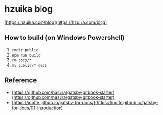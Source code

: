 # hzuika blog
[https://hzuika.com/blog](https://hzuika.com/blog)

## How to build (on Windows Powershell)
1. `rmdir public`
1. `npm run build`
1. `rm docs/*`
1. `mv public/* docs`
## Reference
* [https://github.com/hasura/gatsby-gitbook-starter](https://github.com/hasura/gatsby-gitbook-starter)
* [https://joolfe.github.io/gatsby-for-docs/](https://joolfe.github.io/gatsby-for-docs/01-introduction)